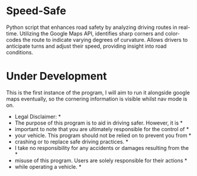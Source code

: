 # Speed-Safe
Python script that enhances road safety by analyzing driving routes in real-time. Utilizing the Google Maps API, identifies sharp corners and color-codes the route to indicate varying degrees of curvature. Allows drivers to anticipate turns and adjust their speed, providing insight into road conditions.
# Under Development
This is the first instance of the program, I will aim to run it alongside google maps eventually, so the cornering information is visible whilst nav mode is on.


*  Legal Disclaimer:                                                           *
*  The purpose of this program is to aid in driving safer. However, it is      *
*  important to note that you are ultimately responsible for the control of    *
*  your vehicle. This program should not be relied on to prevent you from      *
*  crashing or to replace safe driving practices.                              *
*  I take no responsibility for any accidents or damages resulting from the    *
*  misuse of this program. Users are solely responsible for their actions      *
*  while operating a vehicle.                                                  * 

